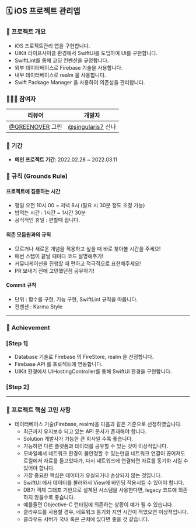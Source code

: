 ## 🗓 iOS 프로젝트 관리앱

### 🧐 프로젝트 개요

- iOS 프로젝트관리 앱을 구현합니다.
- UIKit 라이프사이클 환경에서 SwiftUI를 도입하여 UI를 구현합니다.
- SwiftLint를 통해 코딩 컨벤션을 규정합니다.
- 외부 데이터베이스로 Firebase 기술을 사용합니다.
- 내부 데이터베이스로 realm 을 사용합니다.
- Swift Package Manager 을 사용하여 의존성을 관리합니다.



### 🧑🏻‍💻 **참여자**

| 리뷰어                                          | 개발자                                            |
| ----------------------------------------------- | ------------------------------------------------- |
| [@GREENOVER](https://github.com/GREENOVER) 그린 | [@singularis7](https://github.com/smart8612) 신나 |



### 📆 **기간**

- **메인 프로젝트 기간**: 2022.02.28 ~ 2022.03.11



### 📖 규칙 (Grounds Rule)

#### 프로젝트에 집중하는 시간

- 평일 오전 10시 00 ~ 저녁 8시 (필요 시 30분 정도 조정 가능)
- 밥먹는 시간 : 1시간 ~ 1시간 30분
- 공식적인 휴일 : 편할때 쉽니다.

#### 의존 모둠원과의 규칙

- 모르거나 새로운 개념을 적용하고 싶을 때 바로 찾아볼 시간을 주세요!
- 매번 스탭이 끝날 때마다 코드 설명해주기!
- 커뮤니케이션을 진행할 때 편하고 적극적으로 표현해주세요!
- PR 보내기 전에 고민했던점 공유하기!

#### Commit 규칙

- 단위 : 함수를 구현, 기능 구현, SwiftLint 규칙을 따릅니다.
- 컨벤션 : Karma Style



---



### 🥳 **Achievement**

### [Step 1]

- Database 기술로 Firebase 의 FireStore, realm 을 선정합니다.
- Firebase API 를 프로젝트에 연동합니다.
- UIKit 환경에서 UIHostingController를 통해 SwiftUI 환경을 구현합니다.

### [Step 2]

---



### 🤔 프로젝트 핵심 고민 사항

* 데이터베이스 기술(Firebase, realm)을 다음과 같은 기준으로 선정하였습니다.
  - 최근까지 유지보수 되고 있는 API 문서가 존재해야 합니다.
  - Solution 개발사가 가능한 큰 회사일 수록 좋습니다.
  - 가능하면 다른 플랫폼과 데이터를 공유할 수 있는 것이 이상적입니다.
  - 모바일에서 네트워크 환경이 불안정할 수 있는만큼 네트워크 연결이 끊어져도 로컬에서 자료를 들고있다가, 다시 네트워크에 연결되면 자료를 동기화 시킬 수 있어야 합니다.
  - 가장 중요한 핵심은 데이터가 유실되거나 손상되지 않는 것입니다.
  - SwiftUI 에서 데이터를 불러와서 View에 바인딩 적용시킬 수 있어야 합니다.
  - DB가 객체 그래프 기반으로 설계된 시스템을 사용한다면, legacy 코드에  의존하지 않을수록 좋습니다.
  - 예를들면 Objective-C 런타임에 의존하는 상황이 예가 될 수 있습니다.
  - 클라우드를 사용할 경우, 네트워크 동기화 지연 시간이 적었으면 이상적입니다.
  - 클라우드 서버가 국내 혹은 근처에 있다면 좋을 것 같습니다.
